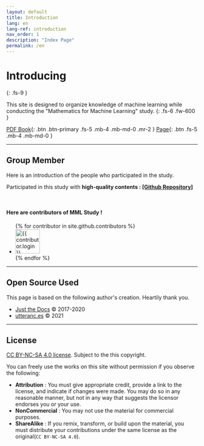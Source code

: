 ```yaml
---
layout: default
title: Introduction
lang: en
lang-ref: introduction
nav_order: 1
description: "Index Page"
permalink: /en
---
```


# Introducing
{: .fs-9 }

This site is designed to organize knowledge of machine learning while conducting the "Mathematics for Machine Learning" study.
{: .fs-6 .fw-600 }


[PDF Book](https://mml-book.github.io/book/mml-book.pdf){: .btn .btn-primary .fs-5 .mb-4 .mb-md-0 .mr-2 } [Page](https://mml-book.github.io){: .btn .fs-5 .mb-4 .mb-md-0 }

---

## Group Member

Here is an introduction of the people who participated in the study.

Participated in this study with <b>high-quality contents : [[Github Repository]](https://github.com/junnei/mml/)</b>

<br>

#### Here are contributors of MML Study !

<ul class="list-style-none">
{% for contributor in site.github.contributors %}
  <li class="d-inline-block mr-1">
     <a href="{{ contributor.html_url }}"><img src="{{ contributor.avatar_url }}" width="64" height="64" alt="{{ contributor.login }}"/></a>
  </li>
{% endfor %}
</ul>

---


## Open Source Used

This page is based on the following author's creation. Heartily thank you.

- [Just the Docs](http://patrickmarsceill.com) &copy; 2017-2020
- [utteranc.es](https://utteranc.es/) &copy; 2021

---


## License

[CC BY-NC-SA 4.0 license](https://github.com/junnei/mml/blob/main/LICENSE). Subject to the this copyright.

You can freely use the works on this site without permission if you observe the following:

- **Attribution** : You must give appropriate credit, provide a link to the license, and indicate if changes were made. You may do so in any reasonable manner, but not in any way that suggests the licensor endorses you or your use.
- **NonCommercial** : You may not use the material for commercial purposes.
- **ShareAlike** : If you remix, transform, or build upon the material, you must distribute your contributions under the same license as the original(`CC BY-NC-SA 4.0`).